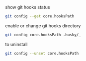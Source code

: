 show git hooks status

```bash
git config --get core.hooksPath
```

enable or change git hooks directory

```bash
git config core.hooksPath .husky/_
```

to uninstall

```bash
git config --unset core.hooksPath
```